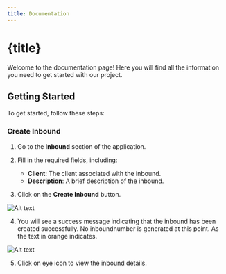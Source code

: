 ```yaml
---
title: Documentation
---
```


# {title}

Welcome to the documentation page! Here you will find all the information you need to get started with our project.

## Getting Started

To get started, follow these steps:

### Create Inbound

1. Go to the **Inbound** section of the application.

2. Fill in the required fields, including:
   - **Client**: The client associated with the inbound.
   - **Description**: A brief description of the inbound.
3. Click on the **Create Inbound** button.

<!-- img max width 50% -->

![Alt text](/docs/create-inbound.png 'a title')

4. You will see a success message indicating that the inbound has been created successfully. No inboundnumber is generated at this point. As the text in orange indicates.

![Alt text](/docs/create-inbound2.png 'a title')

5. Click on eye icon to view the inbound details.
